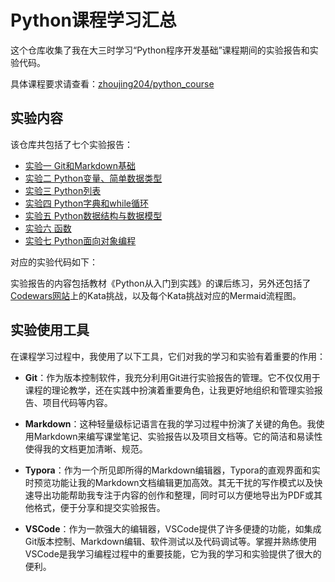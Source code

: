 # Python课程学习汇总

这个仓库收集了我在大三时学习“Python程序开发基础”课程期间的实验报告和实验代码。

具体课程要求请查看：[zhoujing204/python_course](https://github.com/zhoujing204/python_course)



## 实验内容

该仓库共包括了七个实验报告：

- [实验一 Git和Markdown基础](https://github.com/RonaWhite/python/blob/main/Experiment/experient1.md)
- [实验二 Python变量、简单数据类型](https://github.com/RonaWhite/python/blob/main/Experiment/experient2.md)
- [实验三 Python列表](https://github.com/RonaWhite/python/blob/main/Experiment/experient3.md)
- [实验四 Python字典和while循环](https://github.com/RonaWhite/python/blob/main/Experiment/experient4.md)
- [实验五 Python数据结构与数据模型](https://github.com/RonaWhite/python/blob/main/Experiment/experient5.md)
- [实验六 函数](https://github.com/RonaWhite/python/blob/main/Experiment/experient6.md)
- [实验七 Python面向对象编程](https://github.com/RonaWhite/python/blob/main/Experiment/experient7.md)

对应的实验代码如下：



实验报告的内容包括教材《Python从入门到实践》的课后练习，另外还包括了[Codewars网站](https://www.codewars.com/)上的Kata挑战，以及每个Kata挑战对应的Mermaid流程图。



## 实验使用工具

在课程学习过程中，我使用了以下工具，它们对我的学习和实验有着重要的作用：

-  **Git**：作为版本控制软件，我充分利用Git进行实验报告的管理。它不仅仅用于课程的理论教学，还在实践中扮演着重要角色，让我更好地组织和管理实验报告、项目代码等内容。

- **Markdown**：这种轻量级标记语言在我的学习过程中扮演了关键的角色。我使用Markdown来编写课堂笔记、实验报告以及项目文档等。它的简洁和易读性使得我的文档更加清晰、规范。

- **Typora**：作为一个所见即所得的Markdown编辑器，Typora的直观界面和实时预览功能让我的Markdown文档编辑更加高效。其无干扰的写作模式以及快速导出功能帮助我专注于内容的创作和整理，同时可以方便地导出为PDF或其他格式，便于分享和提交实验报告。

- **VSCode**：作为一款强大的编辑器，VSCode提供了许多便捷的功能，如集成Git版本控制、Markdown编辑、软件测试以及代码调试等。掌握并熟练使用VSCode是我学习编程过程中的重要技能，它为我的学习和实验提供了很大的便利。





















